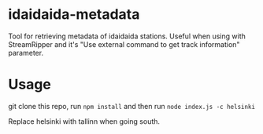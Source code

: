 # idaidaida-metadata

Tool for retrieving metadata of idaidaida stations. Useful when using with StreamRipper and it's "Use external command to get track information" parameter.

# Usage

git clone this repo, run `npm install` and then run `node index.js -c helsinki`

Replace helsinki with tallinn when going south.